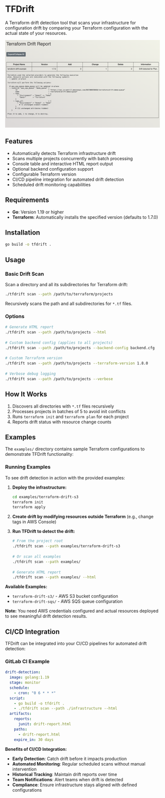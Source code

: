 # TFDrift

A Terraform drift detection tool that scans your infrastructure for configuration drift by comparing your Terraform configuration with the actual state of your resources.

![TFDrift Screenshot](Screenshot.png)

## Features

- Automatically detects Terraform infrastructure drift
- Scans multiple projects concurrently with batch processing
- Console table and interactive HTML report output
- Optional backend configuration support
- Configurable Terraform version
- CI/CD pipeline integration for automated drift detection
- Scheduled drift monitoring capabilities

## Requirements

- **Go**: Version 1.19 or higher
- **Terraform**: Automatically installs the specified version (defaults to 1.7.0)

## Installation

```bash
go build -o tfdrift .
```

## Usage

### Basic Drift Scan

Scan a directory and all its subdirectories for Terraform drift:

```bash
./tfdrift scan --path /path/to/terraform/projects
```

Recursively scans the path and all subdirectories for `*.tf` files.

### Options

```bash
# Generate HTML report
./tfdrift scan --path /path/to/projects --html

# Custom backend config (applies to all projects)
./tfdrift scan --path /path/to/projects --backend-config backend.cfg

# Custom Terraform version
./tfdrift scan --path /path/to/projects --terraform-version 1.8.0

# Verbose debug logging
./tfdrift scan --path /path/to/projects --verbose
```

## How It Works

1. Discovers all directories with `*.tf` files recursively
2. Processes projects in batches of 5 to avoid init conflicts
3. Runs `terraform init` and `terraform plan` for each project
4. Reports drift status with resource change counts

## Examples

The `examples/` directory contains sample Terraform configurations to demonstrate TFDrift functionality:

### Running Examples

To see drift detection in action with the provided examples:

1. **Deploy the infrastructure:**
   ```bash
   cd examples/terraform-drift-s3
   terraform init
   terraform apply
   ```

2. **Create drift by modifying resources outside Terraform** (e.g., change tags in AWS Console)

3. **Run TFDrift to detect the drift:**
   ```bash
   # From the project root
   ./tfdrift scan --path examples/terraform-drift-s3
   
   # Or scan all examples
   ./tfdrift scan --path examples/
   
   # Generate HTML report
   ./tfdrift scan --path examples/ --html
   ```

**Available Examples:**
- `terraform-drift-s3/` - AWS S3 bucket configuration
- `terraform-drift-sqs/` - AWS SQS queue configuration

**Note:** You need AWS credentials configured and actual resources deployed to see meaningful drift detection results.

## CI/CD Integration

TFDrift can be integrated into your CI/CD pipelines for automated drift detection:

### GitLab CI Example

```yaml
drift-detection:
  image: golang:1.19
  stage: monitor
  schedule:
    - cron: "0 6 * * *"
  script:
    - go build -o tfdrift .
    - ./tfdrift scan --path ./infrastructure --html
  artifacts:
    reports:
      junit: drift-report.html
    paths:
      - drift-report.html
    expire_in: 30 days
```

**Benefits of CI/CD Integration:**
- **Early Detection**: Catch drift before it impacts production
- **Automated Monitoring**: Regular scheduled scans without manual intervention
- **Historical Tracking**: Maintain drift reports over time
- **Team Notifications**: Alert teams when drift is detected
- **Compliance**: Ensure infrastructure stays aligned with defined configurations